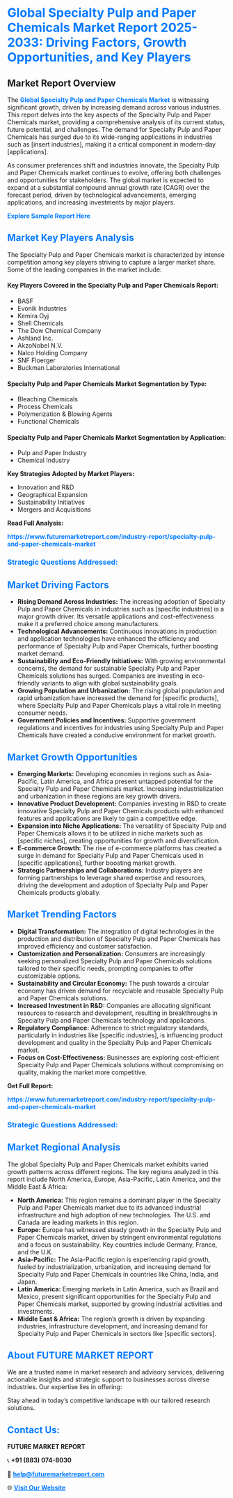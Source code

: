 <h1 style="color: #007BFF;">Global Specialty Pulp and Paper Chemicals Market Report 2025-2033: Driving Factors, Growth Opportunities, and Key Players</h1>

<section id="overview">
<h2>Market Report Overview</h2>
<p>The <a href="https://www.futuremarketreport.com/industry-report/specialty-pulp-and-paper-chemicals-market" style="color: #007BFF; text-decoration: none;"><strong>Global Specialty Pulp and Paper Chemicals Market</strong></a> is witnessing significant growth, driven by increasing demand across various industries. This report delves into the key aspects of the Specialty Pulp and Paper Chemicals market, providing a comprehensive analysis of its current status, future potential, and challenges. The demand for Specialty Pulp and Paper Chemicals has surged due to its wide-ranging applications in industries such as [insert industries], making it a critical component in modern-day [applications].</p>
<p>As consumer preferences shift and industries innovate, the Specialty Pulp and Paper Chemicals market continues to evolve, offering both challenges and opportunities for stakeholders. The global market is expected to expand at a substantial compound annual growth rate (CAGR) over the forecast period, driven by technological advancements, emerging applications, and increasing investments by major players.</p>
</section>

<section id="overview">
<p><a href="https://www.futuremarketreport.com/request-sample/reportId=98275" style="color: #007BFF; text-decoration: none;"><strong>Explore Sample Report Here</strong></a></p>
</section>

<section id="key-players">
<h2 style="color: #007BFF;">Market Key Players Analysis</h2>
<p>The Specialty Pulp and Paper Chemicals market is characterized by intense competition among key players striving to capture a larger market share. Some of the leading companies in the market include:</p>
<h4>Key Players Covered in the Specialty Pulp and Paper Chemicals Report:</h4>
<ul><li>BASF</li><li>Evonik Industries</li><li>Kemira Oyj</li><li>Shell Chemicals</li><li>The Dow Chemical Company</li><li>Ashland Inc.</li><li>AkzoNobel N.V.</li><li>Nalco Holding Company</li><li>SNF Floerger</li><li>Buckman Laboratories International</li></ul>
<h4>Specialty Pulp and Paper Chemicals Market Segmentation by Type:</h4>
<ul><li>Bleaching Chemicals</li><li>Process Chemicals</li><li>Polymerization &amp; Blowing Agents</li><li>Functional Chemicals</li></ul>

<h4>Specialty Pulp and Paper Chemicals Market Segmentation by Application:</h4>
<ul><li>Pulp and Paper Industry</li><li>Chemical Industry</li></ul>
<p><strong>Key Strategies Adopted by Market Players:</strong></p>
<ul>
<li>Innovation and R&D</li>
<li>Geographical Expansion</li>
<li>Sustainability Initiatives</li>
<li>Mergers and Acquisitions</li>
</ul>
</section>

<section>
<p><strong>Read Full Analysis: </strong></p><a href="https://www.futuremarketreport.com/industry-report/specialty-pulp-and-paper-chemicals-market" style="color: #007BFF; text-decoration: none;"><strong>https://www.futuremarketreport.com/industry-report/specialty-pulp-and-paper-chemicals-market</strong></a>
<h3 style="color: #007BFF;">Strategic Questions Addressed:</h3>
</section>

<section id="driving-factors">
<h2 style="color: #007BFF;">Market Driving Factors</h2>
<ul>
<li><strong>Rising Demand Across Industries:</strong> The increasing adoption of Specialty Pulp and Paper Chemicals in industries such as [specific industries] is a major growth driver. Its versatile applications and cost-effectiveness make it a preferred choice among manufacturers.</li>
<li><strong>Technological Advancements:</strong> Continuous innovations in production and application technologies have enhanced the efficiency and performance of Specialty Pulp and Paper Chemicals, further boosting market demand.</li>
<li><strong>Sustainability and Eco-Friendly Initiatives:</strong> With growing environmental concerns, the demand for sustainable Specialty Pulp and Paper Chemicals solutions has surged. Companies are investing in eco-friendly variants to align with global sustainability goals.</li>
<li><strong>Growing Population and Urbanization:</strong> The rising global population and rapid urbanization have increased the demand for [specific products], where Specialty Pulp and Paper Chemicals plays a vital role in meeting consumer needs.</li>
<li><strong>Government Policies and Incentives:</strong> Supportive government regulations and incentives for industries using Specialty Pulp and Paper Chemicals have created a conducive environment for market growth.</li>
</ul>
</section>

<section id="growth-opportunities">
<h2 style="color: #007BFF;">Market Growth Opportunities</h2>
<ul>
<li><strong>Emerging Markets:</strong> Developing economies in regions such as Asia-Pacific, Latin America, and Africa present untapped potential for the Specialty Pulp and Paper Chemicals market. Increasing industrialization and urbanization in these regions are key growth drivers.</li>
<li><strong>Innovative Product Development:</strong> Companies investing in R&D to create innovative Specialty Pulp and Paper Chemicals products with enhanced features and applications are likely to gain a competitive edge.</li>
<li><strong>Expansion into Niche Applications:</strong> The versatility of Specialty Pulp and Paper Chemicals allows it to be utilized in niche markets such as [specific niches], creating opportunities for growth and diversification.</li>
<li><strong>E-commerce Growth:</strong> The rise of e-commerce platforms has created a surge in demand for Specialty Pulp and Paper Chemicals used in [specific applications], further boosting market growth.</li>
<li><strong>Strategic Partnerships and Collaborations:</strong> Industry players are forming partnerships to leverage shared expertise and resources, driving the development and adoption of Specialty Pulp and Paper Chemicals products globally.</li>
</ul>
</section>

<section id="trending-factors">
<h2 style="color: #007BFF;">Market Trending Factors</h2>
<ul>
<li><strong>Digital Transformation:</strong> The integration of digital technologies in the production and distribution of Specialty Pulp and Paper Chemicals has improved efficiency and customer satisfaction.</li>
<li><strong>Customization and Personalization:</strong> Consumers are increasingly seeking personalized Specialty Pulp and Paper Chemicals solutions tailored to their specific needs, prompting companies to offer customizable options.</li>
<li><strong>Sustainability and Circular Economy:</strong> The push towards a circular economy has driven demand for recyclable and reusable Specialty Pulp and Paper Chemicals solutions.</li>
<li><strong>Increased Investment in R&D:</strong> Companies are allocating significant resources to research and development, resulting in breakthroughs in Specialty Pulp and Paper Chemicals technology and applications.</li>
<li><strong>Regulatory Compliance:</strong> Adherence to strict regulatory standards, particularly in industries like [specific industries], is influencing product development and quality in the Specialty Pulp and Paper Chemicals market.</li>
<li><strong>Focus on Cost-Effectiveness:</strong> Businesses are exploring cost-efficient Specialty Pulp and Paper Chemicals solutions without compromising on quality, making the market more competitive.</li>
</ul>
</section>

<section>
<p><strong>Get Full Report: </strong></p><a href="https://www.futuremarketreport.com/industry-report/specialty-pulp-and-paper-chemicals-market" style="color: #007BFF; text-decoration: none;"><strong>https://www.futuremarketreport.com/industry-report/specialty-pulp-and-paper-chemicals-market</strong></a>
<h3 style="color: #007BFF;">Strategic Questions Addressed:</h3>
</section>


<section id="regional-analysis">
<h2 style="color: #007BFF;">Market Regional Analysis</h2>
<p>The global Specialty Pulp and Paper Chemicals market exhibits varied growth patterns across different regions. The key regions analyzed in this report include North America, Europe, Asia-Pacific, Latin America, and the Middle East & Africa:</p>
<ul>
<li><strong>North America:</strong> This region remains a dominant player in the Specialty Pulp and Paper Chemicals market due to its advanced industrial infrastructure and high adoption of new technologies. The U.S. and Canada are leading markets in this region.</li>
<li><strong>Europe:</strong> Europe has witnessed steady growth in the Specialty Pulp and Paper Chemicals market, driven by stringent environmental regulations and a focus on sustainability. Key countries include Germany, France, and the U.K.</li>
<li><strong>Asia-Pacific:</strong> The Asia-Pacific region is experiencing rapid growth, fueled by industrialization, urbanization, and increasing demand for Specialty Pulp and Paper Chemicals in countries like China, India, and Japan.</li>
<li><strong>Latin America:</strong> Emerging markets in Latin America, such as Brazil and Mexico, present significant opportunities for the Specialty Pulp and Paper Chemicals market, supported by growing industrial activities and investments.</li>
<li><strong>Middle East & Africa:</strong> The region’s growth is driven by expanding industries, infrastructure development, and increasing demand for Specialty Pulp and Paper Chemicals in sectors like [specific sectors].</li>
</ul>
</section>

<footer>
<h2 style="color: #007BFF;">About FUTURE MARKET REPORT</h2>
<p>We are a trusted name in market research and advisory services, delivering actionable insights and strategic support to businesses across diverse industries. Our expertise lies in offering:</p>

<p>Stay ahead in today’s competitive landscape with our tailored research solutions.</p>

<h2 style="color: #007BFF;">Contact Us:</h2>
<p><strong>FUTURE MARKET REPORT</strong></p>
<p>📞 <strong>+91 (883) 074-8030</strong></p>
<p>📧 <strong><a href="mailto:help@futuremarketreport.com" style="color: #007BFF;">help@futuremarketreport.com</a></strong></p>
<p>🌐 <strong><a href="https://www.futuremarketreport.com/" style="color: #007BFF;">Visit Our Website</a></strong></p>
</footer>
